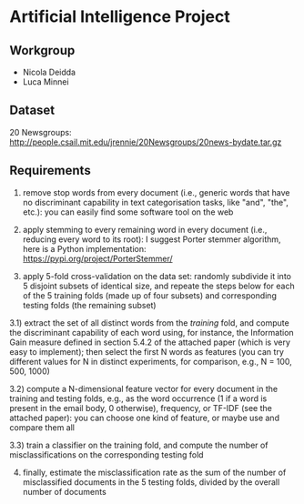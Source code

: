 # Artificial Intelligence Project

## Workgroup
- Nicola Deidda
- Luca Minnei


## Dataset
20 Newsgroups:
http://people.csail.mit.edu/jrennie/20Newsgroups/20news-bydate.tar.gz


## Requirements
1) remove stop words from every document (i.e., generic words that have no discriminant capability in text categorisation tasks, like "and", "the", etc.): you can easily find some software tool on the web

2) apply stemming to every remaining word in every document (i.e., reducing every word to its root): I suggest Porter stemmer algorithm, here is a Python implementation:
https://pypi.org/project/PorterStemmer/

3) apply 5-fold cross-validation on the data set: randomly subdivide it into 5 disjoint subsets of identical size, and repeate the steps below for each of the 5 training folds (made up of four subsets) and corresponding testing folds (the remaining subset)

3.1) extract the set of all distinct words from the *training* fold, and compute the discriminant capability of each word using, for instance, the Information Gain measure defined in section 5.4.2 of the attached paper (which is very easy to implement); then select the first N words as features (you can try different values for N in distinct experiments, for comparison, e.g., N = 100, 500, 1000)

3.2) compute a N-dimensional feature vector for every document in the training and testing folds, e.g., as the word occurrence (1 if a word is present in the email body, 0 otherwise), frequency, or TF-IDF (see the attached paper): you can choose one kind of feature, or maybe use and compare them all

3.3) train a classifier on the training fold, and compute the number of misclassifications on the corresponding testing fold

4) finally, estimate the misclassification rate as the sum of the number of misclassified documents in the 5 testing folds, divided by the overall number of documents
